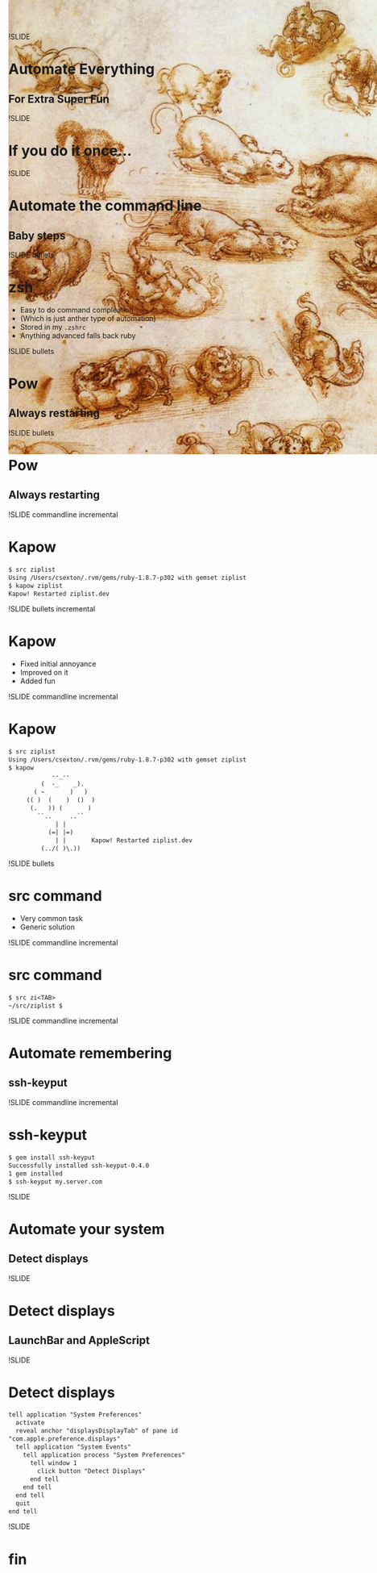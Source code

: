 !SLIDE
# Automate Everything #
## For Extra Super Fun

!SLIDE
# If you do it once... #
<img src="2b.png" style="z-index:-5;float:left;position:absolute;top:0">

!SLIDE
# Automate the command line
## Baby steps

!SLIDE bullets
# zsh #

* Easy to do command compleation
* (Which is just anther type of automation)
* Stored in my `.zshrc`
* Anything advanced falls back ruby

!SLIDE bullets
# Pow
## Always restarting

!SLIDE bullets
# Pow
## Always restarting


!SLIDE commandline incremental
# Kapow

    $ src ziplist
    Using /Users/csexton/.rvm/gems/ruby-1.8.7-p302 with gemset ziplist
    $ kapow ziplist
    Kapow! Restarted ziplist.dev

!SLIDE bullets incremental
# Kapow
* Fixed initial annoyance
* Improved on it
* Added fun

!SLIDE commandline incremental
# Kapow

    $ src ziplist
    Using /Users/csexton/.rvm/gems/ruby-1.8.7-p302 with gemset ziplist
    $ kapow
                --_--
             (  -_    _).
           ( ~       )   )
         (( )  (    )  ()  )
          (.   )) (       )
            ``..     ..``
                 | |
               (=| |=)
                 | |       Kapow! Restarted ziplist.dev
             (../( )\.))



!SLIDE bullets
# src command #

* Very common task
* Generic solution

!SLIDE commandline incremental
# src command #

    $ src zi<TAB>
    ~/src/ziplist $


!SLIDE commandline incremental
# Automate remembering
## ssh-keyput

!SLIDE commandline incremental
# ssh-keyput

    $ gem install ssh-keyput
    Successfully installed ssh-keyput-0.4.0
    1 gem installed
    $ ssh-keyput my.server.com

!SLIDE
# Automate your system
## Detect displays
!SLIDE
# Detect displays #

## LaunchBar and AppleScript

!SLIDE
# Detect displays #

    tell application "System Preferences"
      activate
      reveal anchor "displaysDisplayTab" of pane id "com.apple.preference.displays"
      tell application "System Events"
        tell application process "System Preferences"
          tell window 1
            click button "Detect Displays"
          end tell
        end tell
      end tell
      quit
    end tell

!SLIDE
# fin
<img src="cats.png" style="z-index:-5;float:left;position:absolute;top:0">
